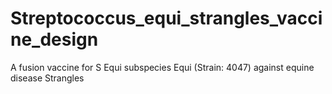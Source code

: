 # Streptococcus_equi_strangles_vaccine_design
A fusion vaccine for S Equi subspecies Equi (Strain: 4047) against equine disease Strangles
